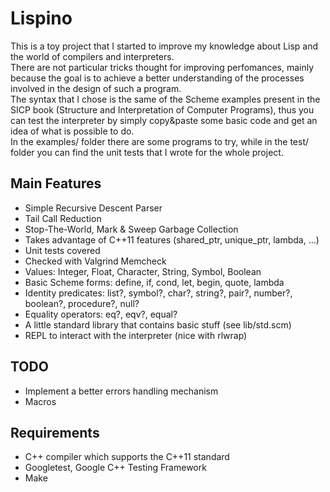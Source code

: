 Lispino
=======

This is a toy project that I started to improve my knowledge about Lisp and the world of compilers and interpreters.  
There are not particular tricks thought for improving perfomances,
mainly because the goal is to achieve a better understanding of the
processes involved in the design of such a program.  
The syntax that I chose is the same of the Scheme examples present in 
the SICP book (Structure and Interpretation of Computer Programs), thus
you can test the interpreter by simply copy&paste some basic code and 
get an idea of what is possible to do.  
In the examples/ folder there are some programs to try, while in the test/ folder you can find the unit tests that I wrote for the whole project.

Main Features
--------

+ Simple Recursive Descent Parser
+ Tail Call Reduction
+ Stop-The-World, Mark & Sweep Garbage Collection  
+ Takes advantage of C++11 features (shared_ptr, unique_ptr, lambda, ...)
+ Unit tests covered
+ Checked with Valgrind Memcheck
+ Values: Integer, Float, Character, String, Symbol, Boolean 
+ Basic Scheme forms: define, if, cond, let, begin, quote, lambda
+ Identity predicates: list?, symbol?, char?, string?, pair?, number?, boolean?, procedure?, null?
+ Equality operators: eq?, eqv?, equal?
+ A little standard library that contains basic stuff (see lib/std.scm)
+ REPL to interact with the interpreter (nice with rlwrap)

TODO
----

+ Implement a better errors handling mechanism
+ Macros

Requirements
------------

+ C++ compiler which supports the C++11 standard
+ Googletest, Google C++ Testing Framework
+ Make
